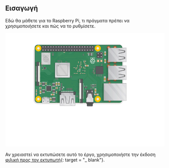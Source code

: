 ## Εισαγωγή

Εδώ θα μάθετε για το Raspberry Pi, τι πράγματα πρέπει να χρησιμοποιήσετε και πώς να το ρυθμίσετε.

![συνδέστε το πιν](images/pi-plug-in.gif)

Αν χρειαστεί να εκτυπώσετε αυτό το έργο, χρησιμοποιήστε την έκδοση [φιλική προς τον εκτυπωτή](https://projects.raspberrypi.org/en/projects/aspberry-pi-setting-up/print){: target = "_ blank"}.